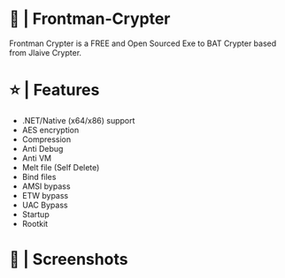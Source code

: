 # 📢 | Frontman-Crypter
Frontman Crypter is a FREE and Open Sourced Exe to BAT Crypter based from Jlaive Crypter.

# ⭐ | Features
- .NET/Native (x64/x86) support
- AES encryption
- Compression
- Anti Debug
- Anti VM
- Melt file (Self Delete)
- Bind files
- AMSI bypass
- ETW bypass
- UAC Bypass
- Startup
- Rootkit

# 📸 | Screenshots

